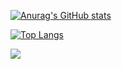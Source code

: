    [![Anurag's GitHub stats](https://github-readme-stats.vercel.app/api?username=aliaa80&theme=github_dark&show_icons=true&count_private=true&include_all_commits=true)](https://github.com/anuraghazra/github-readme-stats)
   
[![Top Langs](https://github-readme-stats.vercel.app/api/top-langs/?username=aliaa80&layout=compact&theme=github_dark)](https://github.com/anuraghazra/github-readme-stats)

![](https://komarev.com/ghpvc/?username=aliaa80&color=blue&style=flat-square)
